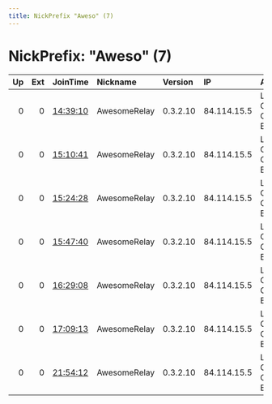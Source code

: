 ```yaml
---
title: NickPrefix "Aweso" (7)
---
```


# NickPrefix: "Aweso" (7)

|   Up |   Ext | JoinTime                                                                                            | Nickname     | Version   | IP          | AS                             | CC   |   ORp |   Dirp | OS   | Contact   |   eFamMembers |
|-----:|------:|:----------------------------------------------------------------------------------------------------|:-------------|:----------|:------------|:-------------------------------|:-----|------:|-------:|:-----|:----------|--------------:|
|    0 |     0 | [14:39:10](https://metrics.torproject.org/rs.html#details/03BB449B67ECAD37F51B97C3CF9FBCAE52474D7B) | AwesomeRelay | 0.3.2.10  | 84.114.15.5 | Liberty Global Operations B.V. | at   |  9001 |      0 | BSD  | None      |             1 |
|    0 |     0 | [15:10:41](https://metrics.torproject.org/rs.html#details/4CCA1F55D8C0C3A043C5AA2788C5D77AA5381F31) | AwesomeRelay | 0.3.2.10  | 84.114.15.5 | Liberty Global Operations B.V. | at   |  9001 |      0 | BSD  | None      |             1 |
|    0 |     0 | [15:24:28](https://metrics.torproject.org/rs.html#details/628BFA9A9D3BC0BFF4327C7E44A2212890469D62) | AwesomeRelay | 0.3.2.10  | 84.114.15.5 | Liberty Global Operations B.V. | at   |  9001 |      0 | BSD  | None      |             1 |
|    0 |     0 | [15:47:40](https://metrics.torproject.org/rs.html#details/6FF6E619E27574EDB9331DC66FDA1848DE8DAAA7) | AwesomeRelay | 0.3.2.10  | 84.114.15.5 | Liberty Global Operations B.V. | at   |  9001 |      0 | BSD  | None      |             1 |
|    0 |     0 | [16:29:08](https://metrics.torproject.org/rs.html#details/68DAD0091A2BE169BEAFEAD7D20D0F0132E5A321) | AwesomeRelay | 0.3.2.10  | 84.114.15.5 | Liberty Global Operations B.V. | at   |  9001 |      0 | BSD  | None      |             1 |
|    0 |     0 | [17:09:13](https://metrics.torproject.org/rs.html#details/79D78B0579CB8F8B154422441B0FC906D92DB19A) | AwesomeRelay | 0.3.2.10  | 84.114.15.5 | Liberty Global Operations B.V. | at   |  9001 |      0 | BSD  | None      |             1 |
|    0 |     0 | [21:54:12](https://metrics.torproject.org/rs.html#details/5518878766A3E23009A5B185060580E59C18776B) | AwesomeRelay | 0.3.2.10  | 84.114.15.5 | Liberty Global Operations B.V. | at   |  9001 |      0 | BSD  | None      |             1 |

